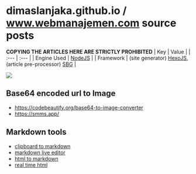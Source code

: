 # dimaslanjaka.github.io / www.webmanajemen.com source posts

**COPYING THE ARTICLES HERE ARE STRICTLY PROHIBITED**
| Key | Value |
| :--- | :--- |
| Engine Used | [NodeJS](https://nodejs.org/) |
| Framework | (site generator) [HexoJS](https://hexo.io/), (article pre-processor) [SBG](https://github.com/dimaslanjaka/static-blog-generator) |

![](https://img.shields.io/github/repo-size/dimaslanjaka/source-posts)

## Base64 encoded url to Image

- https://codebeautify.org/base64-to-image-converter
- https://smms.app/

## Markdown tools

- [clipboard to markdown](https://euangoddard.github.io/clipboard2markdown/)
- [markdown live editor](https://dillinger.io/)
- [html to markdown](https://codebeautify.org/html-to-markdown)
- [real time html](https://realtimehtml.com/)
